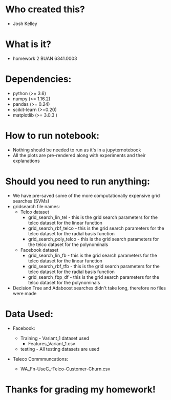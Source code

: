 # Who created this?
 - Josh Kelley

# What is it?
- homework 2 BUAN 6341.0003

# Dependencies:
- python (>= 3.6)
- numpy (>= 1.16.2)
- pandas (>= 0.24)
- scikit-learn (>=0.20) 
- matplotlib (>= 3.0.3 )


# How to run notebook:
- Nothing should be needed to run as it's in a jupyternotebook
- All the plots are pre-rendered along with experiments and their explanations

# Should you need to run anything:
- We have pre-saved some of the more computationally expensive grid searches (SVMs)
- gridsearch file names:
     - Telco dataset
        - grid_search_lin_tel - this is the grid search parameters for the telco dataset for the linear function
        - grid_search_rbf_telco - this is the grid search parameters for the telco dataset for the radial basis function
        - grid_search_poly_telco - this is the grid search parameters for the telco dataset for the polynominals
     - Facebook dataset
        - grid_search_lin_fb - this is the grid search parameters for the telco dataset for the linear function
        - grid_search_rbf_tfb - this is the grid search parameters for the telco dataset for the radial basis function
        - grid_search_fbp_df - this is the grid search parameters for the telco dataset for the polynominals
 - Decision Tree and Adaboost searches didn't take long, therefore no files were made
 

# Data Used:
 - Facebook:
     - Training - Variant_1 dataset used
          - Features_Variant_1.csv
     - testing - All testing datasets are used
    
 - Teleco Commmuncations:
     - WA_Fn-UseC_-Telco-Customer-Churn.csv
     
# Thanks for grading my homework!